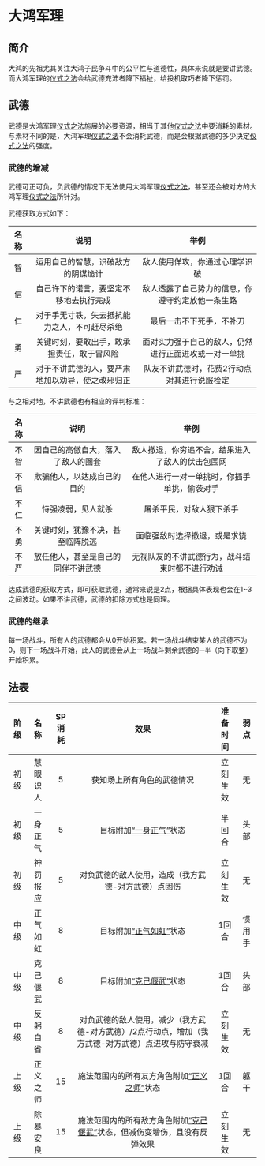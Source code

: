 # 大鸿军理

## 简介

大鸿的先祖尤其关注大鸿子民争斗中的公平性与道德性，具体来说就是要讲武德。而大鸿军理的<a href="/rules/V4.x rules/8·magic/#_19" target="_blank">仪式之法</a>会给武德充沛者降下福祉，给投机取巧者降下惩罚。

## 武德

武德是大鸿军理<a href="/rules/V4.x rules/8·magic/#_19" target="_blank">仪式之法</a>施展的必要资源，相当于其他<a href="/rules/V4.x rules/8·magic/#_19" target="_blank">仪式之法</a>中要消耗的素材。与素材不同的是，大鸿军理<a href="/rules/V4.x rules/8·magic/#_19" target="_blank">仪式之法</a>不会消耗武德，而是会根据武德的多少决定<a href="/rules/V4.x rules/8·magic/#_19" target="_blank">仪式之法</a>的强度。

### 武德的增减

武德可正可负，负武德的情况下无法使用大鸿军理<a href="/rules/V4.x rules/8·magic/#_19" target="_blank">仪式之法</a>，甚至还会被对方的大鸿军理<a href="/rules/V4.x rules/8·magic/#_19" target="_blank">仪式之法</a>所针对。

武德获取方式如下：

名称|说明|举例
:--:|:--:|:--:
智|运用自己的智慧，识破敌方的阴谋诡计|敌人使用佯攻，你通过心理学识破
信|自己许下的诺言，要坚定不移地去执行完成|敌人透露了自己势力的信息，你遵守约定放他一条生路
仁|对于手无寸铁，失去抵抗能力之人，不可赶尽杀绝|最后一击不下死手，不补刀
勇|关键时刻，要敢出手，敢承担责任，敢于冒风险|面对实力强于自己的敌人，仍然进行正面进攻或一对一单挑
严|对于不讲武德的人，要严肃地加以劝导，使之改邪归正|队友不讲武德时，花费2行动点对其进行说服检定

与之相对地，不讲武德也有相应的评判标准：

名称|说明|举例
:--:|:--:|:--:
不智|因自己的高傲自大，落入了敌人的圈套|敌人撤退，你穷追不舍，结果进入了敌人的伏击包围网
不信|欺骗他人，以达成自己的目的|在他人进行一对一单挑时，你插手单挑，偷袭对手
不仁|恃强凌弱，见人就杀|屠杀平民，对敌人狠下杀手
不勇|关键时刻，犹豫不决，甚至临阵脱逃|面临强敌时选择撤退，或是求饶
不严|放任他人，甚至是自己的同伴不讲武德|无视队友的不讲武德行为，战斗结束时都不进行劝诫

达成武德的获取方式，即可获取武德，通常来说是2点，根据具体表现也会在1~3之间波动。如果不讲武德，武德的扣除方式也是同理。

### 武德的继承

每一场战斗，所有人的武德都会从0开始积累。若一场战斗结束某人的武德不为0，则下一场战斗开始，此人的武德会从上一场战斗剩余武德的`一半`（向下取整）开始积累。

## 法表

阶级|名称|SP消耗|效果|准备时间|弱点
:--:|:--:|:--:|:--:|:--:|:--:
初级|慧眼识人|5|获知场上所有角色的武德情况|立刻生效|无
初级|一身正气|5|目标附加<a href="../../../../status/normal/#一身正气" target="_blank">“一身正气”</a>状态|半回合|头部
初级|神罚报应|5|对负武德的敌人使用，造成（我方武德-对方武德）点固伤|立刻生效|无
中级|正气如虹|8|目标附加<a href="../../../../status/normal/#正气如虹" target="_blank">“正气如虹”</a>状态|1回合|惯用手
中级|克己偃武|8|目标附加<a href="../../../../status/normal/#克己偃武" target="_blank">“克己偃武”</a>状态|1回合|头部
中级|反躬自省|8|对负武德的敌人使用，减少（我方武德-对方武德）/2点行动点，增加（我方武德-对方武德）点进攻与防守衰减|立刻生效|无
上级|正义之师|15|施法范围内的所有友方角色附加<a href="../../../../status/normal/#正义之师" target="_blank">“正义之师”</a>状态|1回合|躯干
上级|除暴安良|15|施法范围内的所有敌方角色附加<a href="../../../../status/normal/#克己偃武" target="_blank">“克己偃武”</a>状态，但减伤变增伤，且没有反弹效果|立刻生效|无

